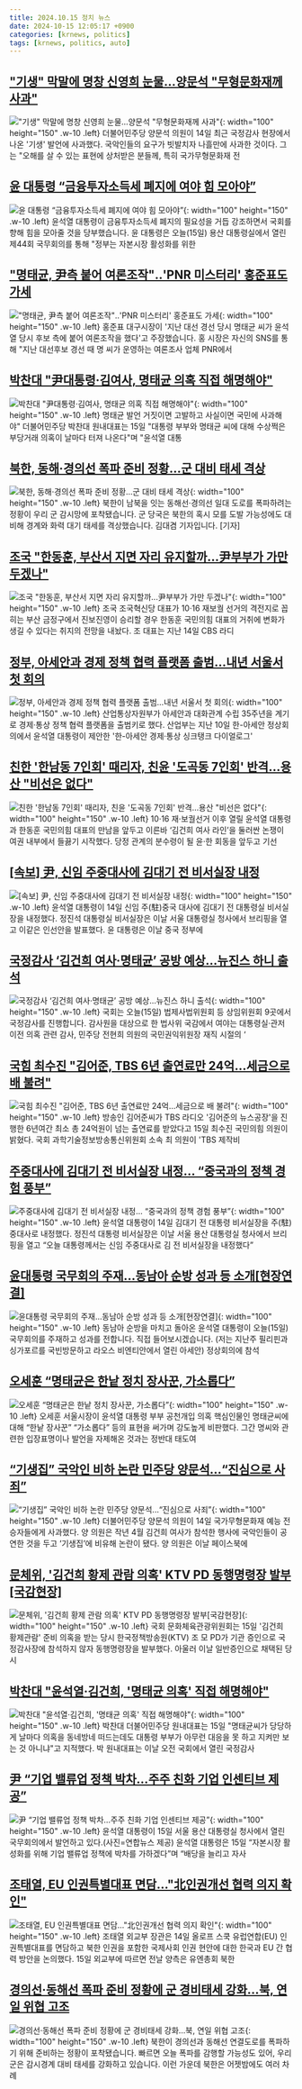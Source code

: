 ```yaml
---
title: 2024.10.15 정치 뉴스
date: 2024-10-15 12:05:17 +0900
categories: [krnews, politics]
tags: [krnews, politics, auto]
---
```

## ["기생" 막말에 명창 신영희 눈물…양문석 "무형문화재께 사과"](https://n.news.naver.com/mnews/article/025/0003393336)

!["기생" 막말에 명창 신영희 눈물…양문석 "무형문화재께 사과"](https://mimgnews.pstatic.net/image/origin/025/2024/10/14/3393336.jpg?type=nf220_150){: width="100" height="150" .w-10 .left}
더불어민주당 양문석 의원이 14일 최근 국정감사 현장에서 나온 '기생' 발언에 사과했다. 국악인들의 요구가 빗발치자 나흘만에 사과한 것이다. 그는 "오해를 살 수 있는 표현에 상처받은 분들께, 특히 국가무형문화재 전

## [윤 대통령 “금융투자소득세 폐지에 여야 힘 모아야”](https://n.news.naver.com/mnews/article/056/0011818523)

![윤 대통령 “금융투자소득세 폐지에 여야 힘 모아야”](https://mimgnews.pstatic.net/image/origin/056/2024/10/15/11818523.jpg?type=nf220_150){: width="100" height="150" .w-10 .left}
윤석열 대통령이 금융투자소득세 폐지의 필요성을 거듭 강조하면서 국회를 향해 힘을 모아줄 것을 당부했습니다. 윤 대통령은 오늘(15일) 용산 대통령실에서 열린 제44회 국무회의를 통해 "정부는 자본시장 활성화를 위한

## ["명태균, 尹측 붙어 여론조작"‥'PNR 미스터리' 홍준표도 가세](https://n.news.naver.com/mnews/article/214/0001379870)

!["명태균, 尹측 붙어 여론조작"‥'PNR 미스터리' 홍준표도 가세](https://mimgnews.pstatic.net/image/origin/214/2024/10/14/1379870.jpg?type=nf220_150){: width="100" height="150" .w-10 .left}
홍준표 대구시장이 '지난 대선 경선 당시 명태균 씨가 윤석열 당시 후보 측에 붙어 여론조작을 했다'고 주장했습니다. 홍 시장은 자신의 SNS를 통해 "지난 대선후보 경선 때 명 씨가 운영하는 여론조사 업체 PNR에서

## [박찬대 "尹대통령·김여사, 명태균 의혹 직접 해명해야"](https://n.news.naver.com/mnews/article/001/0014983204)

![박찬대 "尹대통령·김여사, 명태균 의혹 직접 해명해야"](https://mimgnews.pstatic.net/image/origin/001/2024/10/15/14983204.jpg?type=nf220_150){: width="100" height="150" .w-10 .left}
명태균 발언 거짓이면 고발하고 사실이면 국민에 사과해야" 더불어민주당 박찬대 원내대표는 15일 "대통령 부부와 명태균 씨에 대해 수상쩍은 부당거래 의혹이 날마다 터져 나온다"며 "윤석열 대통

## [북한, 동해·경의선 폭파 준비 정황...군 대비 태세 격상](https://n.news.naver.com/mnews/article/052/0002099522)

![북한, 동해·경의선 폭파 준비 정황...군 대비 태세 격상](https://mimgnews.pstatic.net/image/origin/052/2024/10/14/2099522.jpg?type=nf220_150){: width="100" height="150" .w-10 .left}
북한이 남북을 잇는 동해선·경의선 일대 도로를 폭파하려는 정황이 우리 군 감시망에 포착됐습니다. 군 당국은 북한의 혹시 모를 도발 가능성에도 대비해 경계와 화력 대기 태세를 격상했습니다. 김대겸 기자입니다. [기자]

## [조국 "한동훈, 부산서 지면 자리 유지할까...尹부부가 가만 두겠나"](https://n.news.naver.com/mnews/article/008/0005100559)

![조국 "한동훈, 부산서 지면 자리 유지할까...尹부부가 가만 두겠나"](https://mimgnews.pstatic.net/image/origin/008/2024/10/15/5100559.jpg?type=nf220_150){: width="100" height="150" .w-10 .left}
조국 조국혁신당 대표가 10·16 재보궐 선거의 격전지로 꼽히는 부산 금정구에서 진보진영이 승리할 경우 한동훈 국민의힘 대표의 거취에 변화가 생길 수 있다는 취지의 전망을 내놨다. 조 대표는 지난 14일 CBS 라디

## [정부, 아세안과 경제 정책 협력 플랫폼 출범…내년 서울서 첫 회의](https://n.news.naver.com/mnews/article/003/0012837990)

![정부, 아세안과 경제 정책 협력 플랫폼 출범…내년 서울서 첫 회의](https://mimgnews.pstatic.net/image/origin/003/2024/10/14/12837990.jpg?type=nf220_150){: width="100" height="150" .w-10 .left}
산업통상자원부가 아세안과 대화관계 수립 35주년을 계기로 경제·통상 정책 협력 플랫폼을 출범키로 했다. 산업부는 지난 10일 한-아세안 정상회의에서 윤석열 대통령이 제안한 '한-아세안 경제·통상 싱크탱크 다이얼로그'

## [친한 '한남동 7인회' 때리자, 친윤 '도곡동 7인회' 반격…용산 "비선은 없다"](https://n.news.naver.com/mnews/article/025/0003393309)

![친한 '한남동 7인회' 때리자, 친윤 '도곡동 7인회' 반격…용산 "비선은 없다"](https://mimgnews.pstatic.net/image/origin/025/2024/10/14/3393309.jpg?type=nf220_150){: width="100" height="150" .w-10 .left}
10·16 재·보궐선거 이후 열릴 윤석열 대통령과 한동훈 국민의힘 대표의 만남을 앞두고 이른바 ‘김건희 여사 라인’을 둘러싼 논쟁이 여권 내부에서 들끓기 시작했다. 당정 관계의 분수령이 될 윤·한 회동을 앞두고 기선

## [[속보] 尹, 신임 주중대사에 김대기 전 비서실장 내정](https://n.news.naver.com/mnews/article/011/0004402416)

![[속보] 尹, 신임 주중대사에 김대기 전 비서실장 내정](https://mimgnews.pstatic.net/image/origin/011/2024/10/14/4402416.jpg?type=nf220_150){: width="100" height="150" .w-10 .left}
윤석열 대통령이 14일 신임 주(駐)중국 대사에 김대기 전 대통령실 비서실장을 내정했다. 정진석 대통령실 비서실장은 이날 서울 대통령실 청사에서 브리핑을 열고 이같은 인선안을 발표했다. 윤 대통령은 이날 중국 정부에

## [국정감사 ‘김건희 여사·명태균’ 공방 예상…뉴진스 하니 출석](https://n.news.naver.com/mnews/article/056/0011818445)

![국정감사 ‘김건희 여사·명태균’ 공방 예상…뉴진스 하니 출석](https://mimgnews.pstatic.net/image/origin/056/2024/10/15/11818445.jpg?type=nf220_150){: width="100" height="150" .w-10 .left}
국회는 오늘(15일) 법제사법위원회 등 상임위원회 9곳에서 국정감사를 진행합니다. 감사원을 대상으로 한 법사위 국감에서 여야는 대통령실·관저 이전 의혹 관련 감사, 민주당 전현희 의원의 국민권익위원장 재직 시절의 ‘

## [국힘 최수진 "김어준, TBS 6년 출연료만 24억…세금으로 배 불려"](https://n.news.naver.com/mnews/article/014/0005253440)

![국힘 최수진 "김어준, TBS 6년 출연료만 24억…세금으로 배 불려"](https://mimgnews.pstatic.net/image/origin/014/2024/10/15/5253440.jpg?type=nf220_150){: width="100" height="150" .w-10 .left}
방송인 김어준씨가 TBS 라디오 '김어준의 뉴스공장'을 진행한 6년여간 최소 총 24억원이 넘는 출연료를 받았다고 15일 최수진 국민의힘 의원이 밝혔다. 국회 과학기술정보방송통신위원회 소속 최 의원이 'TBS 제작비

## [주중대사에 김대기 전 비서실장 내정… “중국과의 정책 경험 풍부”](https://n.news.naver.com/mnews/article/022/0003976443)

![주중대사에 김대기 전 비서실장 내정… “중국과의 정책 경험 풍부”](https://mimgnews.pstatic.net/image/origin/022/2024/10/14/3976443.jpg?type=nf220_150){: width="100" height="150" .w-10 .left}
윤석열 대통령이 14일 김대기 전 대통령 비서실장을 주(駐)중대사로 내정했다. 정진석 대통령 비서실장은 이날 서울 용산 대통령실 청사에서 브리핑을 열고 “오늘 대통령께서는 신임 주중대사로 김 전 비서실장을 내정했다”

## [윤대통령 국무회의 주재…동남아 순방 성과 등 소개[현장연결]](https://n.news.naver.com/mnews/article/422/0000687190)

![윤대통령 국무회의 주재…동남아 순방 성과 등 소개[현장연결]](https://mimgnews.pstatic.net/image/origin/422/2024/10/15/687190.jpg?type=nf220_150){: width="100" height="150" .w-10 .left}
동남아 순방을 마치고 돌아온 윤석열 대통령이 오늘(15일) 국무회의를 주재하고 성과를 전합니다. 직접 들어보시겠습니다. (저는 지난주 필리핀과 싱가포르를 국빈방문하고 라오스 비엔티안에서 열린 아세안) 정상회의에 참석

## [오세훈 “명태균은 한낱 정치 장사꾼, 가소롭다”](https://n.news.naver.com/mnews/article/032/0003326278)

![오세훈 “명태균은 한낱 정치 장사꾼, 가소롭다”](https://mimgnews.pstatic.net/image/origin/032/2024/10/14/3326278.jpg?type=nf220_150){: width="100" height="150" .w-10 .left}
오세훈 서울시장이 윤석열 대통령 부부 공천개입 의혹 핵심인물인 명태균씨에 대해 “한낱 장사꾼” “가소롭다” 등의 표현을 써가며 강도높게 비판했다. 그간 명씨와 관련한 입장표명이나 발언을 자제해온 것과는 정반대 태도여

## [“기생집” 국악인 비하 논란 민주당 양문석...“진심으로 사죄”](https://n.news.naver.com/mnews/article/023/0003864000)

![“기생집” 국악인 비하 논란 민주당 양문석...“진심으로 사죄”](https://mimgnews.pstatic.net/image/origin/023/2024/10/14/3864000.jpg?type=nf220_150){: width="100" height="150" .w-10 .left}
더불어민주당 양문석 의원이 14일 국가무형문화재 예능 전승자들에게 사과했다. 양 의원은 작년 4월 김건희 여사가 참석한 행사에 국악인들이 공연한 것을 두고 ‘기생집’에 비유해 논란이 됐다. 양 의원은 이날 페이스북에

## [문체위, '김건희 황제 관람 의혹' KTV PD 동행명령장 발부[국감현장]](https://n.news.naver.com/mnews/article/421/0007844332)

![문체위, '김건희 황제 관람 의혹' KTV PD 동행명령장 발부[국감현장]](https://mimgnews.pstatic.net/image/origin/421/2024/10/15/7844332.jpg?type=nf220_150){: width="100" height="150" .w-10 .left}
국회 문화체육관광위원회는 15일 '김건희 황제관람' 준비 의혹을 받는 당시 한국정책방송원(KTV) 조 모 PD가 기관 증인으로 국정감사장에 참석하지 않자 동행명령장을 발부했다. 아울러 이날 일반증인으로 채택된 당시

## [박찬대 "윤석열·김건희, '명태균 의혹' 직접 해명해야"](https://n.news.naver.com/mnews/article/448/0000482948)

![박찬대 "윤석열·김건희, '명태균 의혹' 직접 해명해야"](https://mimgnews.pstatic.net/image/origin/448/2024/10/15/482948.jpg?type=nf220_150){: width="100" height="150" .w-10 .left}
박찬대 더불어민주당 원내대표는 15일 "명태균씨가 당당하게 날마다 의혹을 동네방네 떠드는데도 대통령 부부가 아무런 대응을 못 하고 지켜만 보는 것 아니냐"고 지적했다. 박 원내대표는 이날 오전 국회에서 열린 국정감사

## [尹 “기업 밸류업 정책 박차…주주 친화 기업 인센티브 제공”](https://n.news.naver.com/mnews/article/018/0005859280)

![尹 “기업 밸류업 정책 박차…주주 친화 기업 인센티브 제공”](https://mimgnews.pstatic.net/image/origin/018/2024/10/15/5859280.jpg?type=nf220_150){: width="100" height="150" .w-10 .left}
윤석열 대통령이 15일 서울 용산 대통령실 청사에서 열린 국무회의에서 발언하고 있다.(사진=연합뉴스 제공) 윤석열 대통령은 15일 “자본시장 활성화를 위해 기업 밸류업 정책에 박차를 가하겠다”며 “배당을 늘리고 자사

## [조태열, EU 인권특별대표 면담…"北인권개선 협력 의지 확인"](https://n.news.naver.com/mnews/article/011/0004402814)

![조태열, EU 인권특별대표 면담…"北인권개선 협력 의지 확인"](https://mimgnews.pstatic.net/image/origin/011/2024/10/15/4402814.jpg?type=nf220_150){: width="100" height="150" .w-10 .left}
조태열 외교부 장관은 14일 올로프 스쿡 유럽연합(EU) 인권특별대표를 면담하고 북한 인권을 포함한 국제사회 인권 현안에 대한 한국과 EU 간 협력 방안을 논의했다. 15일 외교부에 따르면 전날 양측은 유엔총회 북한

## [경의선·동해선 폭파 준비 정황에 군 경비태세 강화…북, 연일 위협 고조](https://n.news.naver.com/mnews/article/056/0011817969)

![경의선·동해선 폭파 준비 정황에 군 경비태세 강화…북, 연일 위협 고조](https://mimgnews.pstatic.net/image/origin/056/2024/10/14/11817969.jpg?type=nf220_150){: width="100" height="150" .w-10 .left}
북한이 경의선과 동해선 연결도로를 폭파하기 위해 준비하는 정황이 포착됐습니다. 빠르면 오늘 폭파를 감행할 가능성도 있어, 우리 군은 감시경계 대비 태세를 강화하고 있습니다. 이런 가운데 북한은 어젯밤에도 여러 차례

